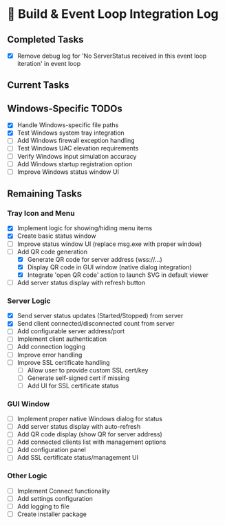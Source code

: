 # 📝 Build & Event Loop Integration Log

## Completed Tasks
 - [x] Remove debug log for 'No ServerStatus received in this event loop iteration' in event loop
## Current Tasks 

## Windows-Specific TODOs
- [x] Handle Windows-specific file paths
- [x] Test Windows system tray integration
- [ ] Add Windows firewall exception handling
- [ ] Test Windows UAC elevation requirements
- [ ] Verify Windows input simulation accuracy
- [ ] Add Windows startup registration option
- [ ] Improve Windows status window UI

## Remaining Tasks
### Tray Icon and Menu
- [x] Implement logic for showing/hiding menu items
- [x] Create basic status window
- [ ] Improve status window UI (replace msg.exe with proper window)
- [ ] Add QR code generation
    - [x] Generate QR code for server address (wss://...)
    - [x] Display QR code in GUI window (native dialog integration)
    - [x] Integrate 'open QR code' action to launch SVG in default viewer
- [ ] Add server status display with refresh button

### Server Logic
- [x] Send server status updates (Started/Stopped) from server
- [x] Send client connected/disconnected count from server
- [ ] Add configurable server address/port
- [ ] Implement client authentication
- [ ] Add connection logging
- [ ] Improve error handling
- [ ] Improve SSL certificate handling
    - [ ] Allow user to provide custom SSL cert/key
    - [ ] Generate self-signed cert if missing
    - [ ] Add UI for SSL certificate status

### GUI Window
- [ ] Implement proper native Windows dialog for status
- [ ] Add server status display with auto-refresh
- [ ] Add QR code display (show QR for server address)
- [ ] Add connected clients list with management options
- [ ] Add configuration panel
- [ ] Add SSL certificate status/management UI

### Other Logic
- [ ] Implement Connect functionality
- [ ] Add settings configuration
- [ ] Add logging to file
- [ ] Create installer package
